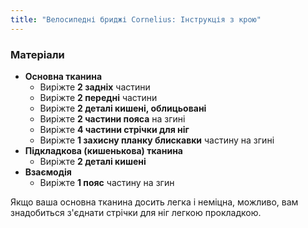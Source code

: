 ```yaml
---
title: "Велосипедні бриджі Cornelius: Інструкція з крою"
---
```


### Матеріали

- **Основна тканина**
  - Виріжте **2 задніх** частини
  - Виріжте **2 передні** частини
  - Виріжте **2 деталі кишені, облицьовані**
  - Виріжте **2 частини пояса** на згині
  - Виріжте **4 частини стрічки для ніг**
  - Виріжте **1 захисну планку блискавки** частину на згині
- **Підкладкова (кишенькова) тканина**
  - Виріжте **2 деталі кишені**
- **Взаємодія**
  - Виріжте **1 пояс** частину на згин

<Note>

Якщо ваша основна тканина досить легка і неміцна, можливо, вам знадобиться з'єднати стрічки для ніг легкою прокладкою.

</Note>
